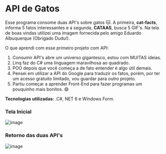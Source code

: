 # API de Gatos
Esse programa consome duas API's sobre gatos 🐱. A primeira, **cat-facts**, informa 5 fatos interessantes e a segunda, **CATAAS**, busca 5 GIF's. Na tela de boas vindas utilizei uma imagem fornecida pelo amigo Eduardo Albuquerque (Obrigado Dudu!).

O que aprendi com esse primeiro projeto com API:
1. Consumir API's abre um universo gigantesco, estou com MUITAS ideias.
2. Linq faz do C# uma linguagem maravilhosa ao quadrado.
3. POO depois que você começa a de fato entender é algo útil demais.
4. Pensei em utilizar a API do Google para traduzir os fatos, porém, por ter um acesso gratuito limitado, vou guardar para outro projeto.
5. Partiu começar a aprender Front-End para fazer programas um pouquinho mais bonitos. 😄 

**Tecnologias utilizadas:** .C#, NET 6 e Windows Form.

### Tela Inicial
![image](https://github.com/rodrigohenriquecordeiro/Gatos/assets/97626874/bc72c64f-e38d-4d81-b7a0-e59ac36c9e0e)


### Retorno das duas API's
![image](https://github.com/rodrigohenriquecordeiro/Gatos/assets/97626874/885fbfb6-a5b2-4dfc-addf-d61ef080c317)
